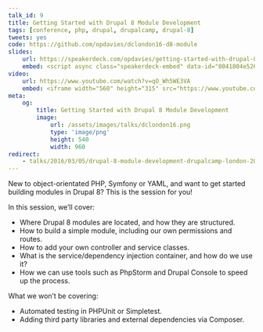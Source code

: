 ```yaml
---
talk_id: 9
title: Getting Started with Drupal 8 Module Development
tags: [conference, php, drupal, drupalcamp, drupal-8]
tweets: yes
code: https://github.com/opdavies/dclondon16-d8-module
slides:
    url: https://speakerdeck.com/opdavies/getting-started-with-drupal-8-module-development
    embed: <script async class="speakerdeck-embed" data-id="0041804e52664d12a8e31cd118264813" data-ratio="1.77777777777778" src="//speakerdeck.com/assets/embed.js"></script>
video:
    url: https://www.youtube.com/watch?v=qO_Wh5WE3VA
    embed: <iframe width="560" height="315" src="https://www.youtube.com/embed/qO_Wh5WE3VA" frameborder="0" allowfullscreen></iframe>
meta:
    og:
        title: Getting Started with Drupal 8 Module Development
        image:
            url: /assets/images/talks/dclondon16.png
            type: 'image/png'
            height: 540
            width: 960
redirect:
    - talks/2016/03/05/drupal-8-module-development-drupalcamp-london-2016/
---
```

New to object-orientated PHP, Symfony or YAML, and want to get started building modules in Drupal 8? This is the session for you!

In this session, we’ll cover:

* Where Drupal 8 modules are located, and how they are structured.
* How to build a simple module, including our own permissions and routes.
* How to add your own controller and service classes.
* What is the service/dependency injection container, and how do we use it?
* How we can use tools such as PhpStorm and Drupal Console to speed up the process.

What we won’t be covering:

* Automated testing in PHPUnit or Simpletest.
* Adding third party libraries and external dependencies via Composer.
